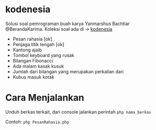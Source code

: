 kodenesia
=========

Solusi soal pemrograman buah karya Yanmarshus Bachtiar @BerandaKarima.
Koleksi soal ada di -> [kodenesia](http://karima.web.id/kodenesia/index.html)

* Pesan rahasia [ok]
* Penjaga titik tengah [ok]
* Kantong ajaib
* Tombol keyboard yang rusak
* Bilangan Fibonacci
* Ada malam kasak kusuk
* Jumlah dari bilangan yang merupakan perkalian dari
* Kubus masuk kotak

Cara Menjalankan
================

Unduh berkas terkait, dari console jalankan perintah `php nama_berkas`

Contoh: `php PesanRahasia.php`
